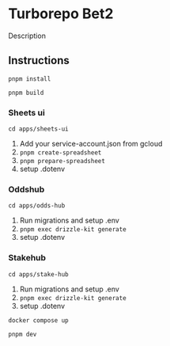 # Turborepo Bet2

Description

## Instructions
`pnpm install`

`pnpm build`

### Sheets ui
``cd apps/sheets-ui``
1. Add your service-account.json from gcloud
2. ``pnpm create-spreadsheet``
3. ``pnpm prepare-spreadsheet``
4. setup .dotenv

### Oddshub
``cd apps/odds-hub``
1. Run migrations and setup .env
2. ``pnpm exec drizzle-kit generate  ``
3. setup .dotenv

### Stakehub
``cd apps/stake-hub``
1. Run migrations and setup .env
2. ``pnpm exec drizzle-kit generate  ``
3. setup .dotenv

`docker compose up`

`pnpm dev`
